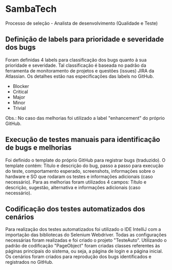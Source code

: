 # SambaTech
Processo de seleção - Analista de desenvolvimento (Qualidade e Teste)

## Definição de labels para prioridade e severidade dos bugs
Foram definidas 4 labels para classificação dos bugs quanto à sua prioridade e severidade. Tal classificação é baseada no padrão da ferramenta de monitoramento de projetos e questões (issues) JIRA da Atlassian. Os detalhes estão nas especificações das labels no GitHub.
* Blocker
* Critical
* Major
* Minor
* Trivial

Obs.: No caso das melhorias foi utilizado a label "enhancement" do próprio GitHub.

## Execução de testes manuais para identificação de bugs e melhorias
Foi definido o template do próprio GitHub para registrar bugs (traduzido). O template contém: Título e descrição do bug, passo a passo para execução do teste, comportamento esperado, screenshots, informações sobre o hardware e SO que rodaram os testes e informações adicionais (caso necessário). Para as melhorias foram utilizados 4 campos: Título e descrição, sugestão, alternativa e informações adicionais (caso necessário).

## Codificação dos testes automatizados dos cenários
Para realização dos testes automatizados foi utilizado o IDE IntelliJ com a importação das bibliotecas do Selenium Webdriver. Todas as configurações necessárias foram realizadas e foi criado o projeto "TesteAuto". Utilizando o padrão de codificação "PageObject" foram criadas classes referentes às páginas principais do sistema, ou seja, a página de login e a página inicial.
Os cenários foram criados para reprodução dos bugs identificados e registrados no GitHub.
